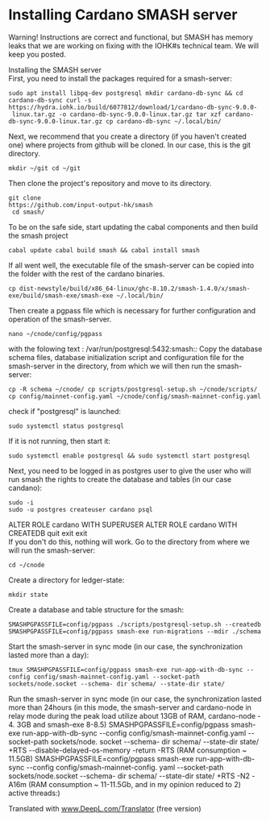 # Installing Cardano SMASH server

Warning! Instructions are correct and functional, but SMASH has memory leaks that we are working on fixing with the IOHK\#s technical team. We will keep you posted.

Installing the SMASH server   
First, you need to install the packages required for a smash-server:

```text
sudo apt install libpq-dev postgresql mkdir cardano-db-sync && cd cardano-db-sync curl -s 
https://hydra.iohk.io/build/6077812/download/1/cardano-db-sync-9.0.0-
 linux.tar.gz -o cardano-db-sync-9.0.0-linux.tar.gz tar xzf cardano-db-sync-9.0.0-linux.tar.gz cp cardano-db-sync ~/.local/bin/ 
```

Next, we recommend that you create a directory \(if you haven't created one\) where projects from github will be cloned. In our case, this is the git directory.

```text
mkdir ~/git cd ~/git
```

Then clone the project's repository and move to its directory.

```text
git clone 
https://github.com/input-output-hk/smash
 cd smash/ 
```

To be on the safe side, start updating the cabal components and then build the smash project

```text
cabal update cabal build smash && cabal install smash
```

If all went well, the executable file of the smash-server can be copied into the folder with the rest of the cardano binaries.

```text
cp dist-newstyle/build/x86_64-linux/ghc-8.10.2/smash-1.4.0/x/smash- exe/build/smash-exe/smash-exe ~/.local/bin/
```

Then create a pgpass file which is necessary for further configuration and operation of the smash-server. 

```text
nano ~/cnode/config/pgpass
```

 with the folowing text : /var/run/postgresql:5432:smash:_:_ Copy the database schema files, database initialization script and configuration file for the smash-server in the directory, from which we will then  run the smash-server:

```text
cp -R schema ~/cnode/ cp scripts/postgresql-setup.sh ~/cnode/scripts/ cp config/mainnet-config.yaml ~/cnode/config/smash-mainnet-config.yaml 
```

check if "postgresql" is launched: 

```text
sudo systemctl status postgresql
```

 If it is not running, then start it: 

```text
sudo systemctl enable postgresql && sudo systemctl start postgresql
```

 Next, you need to be logged in as postgres user to give the user who will run smash the rights to create the database and tables \(in our case candano\):

```text
sudo -i
sudo -u postgres createuser cardano psql
```

 ALTER ROLE cardano WITH SUPERUSER ALTER ROLE cardano WITH CREATEDB quit exit exit   
If you don't do this, nothing will work. Go to the directory from where we will run the smash-server:

```text
cd ~/cnode
```

 Create a directory for ledger-state:

```text
mkdir state
```

 Create a database and table structure for the smash:

```text
SMASHPGPASSFILE=config/pgpass ./scripts/postgresql-setup.sh --createdb SMASHPGPASSFILE=config/pgpass smash-exe run-migrations --mdir ./schema
```

 Start the smash-server in sync mode \(in our case, the synchronization lasted more than a day\):

```text
tmux SMASHPGPASSFILE=config/pgpass smash-exe run-app-with-db-sync --config config/smash-mainnet-config.yaml --socket-path sockets/node.socket --schema- dir schema/ --state-dir state/
```

 Run the smash-server in sync mode \(in our case, the synchronization lasted more than 24hours  \(in this mode, the smash-server and cardano-node in relay mode during the peak load utilize about 13GB of RAM, cardano-node - 4. 3GB and smash-exe 8-8.5\) SMASHPGPASSFILE=config/pgpass smash-exe run-app-with-db-sync --config config/smash-mainnet-config.yaml --socket-path sockets/node. socket --schema- dir schema/ --state-dir state/ +RTS --disable-delayed-os-memory -return -RTS \(RAM consumption ~ 11.5GB\) SMASHPGPASSFILE=config/pgpass smash-exe run-app-with-db-sync --config config/smash-mainnet-config. yaml --socket-path sockets/node.socket --schema- dir schema/ --state-dir state/ +RTS -N2 -A16m \(RAM consumption ~ 11-11.5Gb, and in my opinion reduced to 2\) active threads:\)

Translated with www.DeepL.com/Translator \(free version\)

